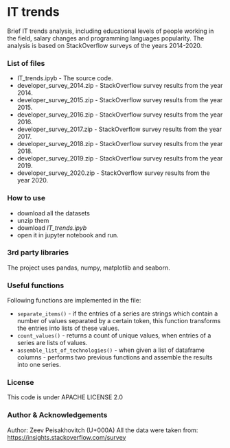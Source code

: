 # IT trends
Brief IT trends analysis, including educational levels of people working in the field, salary changes and programming languages popularity.
The analysis is based on StackOverflow surveys of the years 2014-2020.


### List of files
* IT_trends.ipyb - The source code.
* developer_survey_2014.zip - StackOverflow survey results from the year 2014.
* developer_survey_2015.zip - StackOverflow survey results from the year 2015.
* developer_survey_2016.zip - StackOverflow survey results from the year 2016.
* developer_survey_2017.zip - StackOverflow survey results from the year 2017.
* developer_survey_2018.zip - StackOverflow survey results from the year 2018.
* developer_survey_2019.zip - StackOverflow survey results from the year 2019.
* developer_survey_2020.zip - StackOverflow survey results from the year 2020.

### How to use
- download all the datasets
- unzip them
- download _IT_trends.ipyb_
- open it in jupyter notebook and run.

### 3rd party libraries
The project uses pandas, numpy, matplotlib and seaborn.

### Useful functions
Following functions are implemented in the file:
* `separate_items()` - if the entries of a series are strings which contain a number of values separated by a certain token,
this function transforms the entries into lists of these values.
* `count_values()` - returns a count of unique values, when entries of a series are lists of values.
* `assemble_list_of_technologies()` - when given a list of dataframe columns - performs two previous functions and assemble the results into one series.

### License
This code is under APACHE LICENSE 2.0

### Author & Acknowledgements
Author: Zeev Peisakhovitch (U+000A)
All the data were taken from: https://insights.stackoverflow.com/survey
